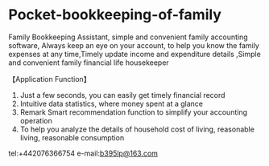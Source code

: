 # Pocket-bookkeeping-of-family

Family Bookkeeping Assistant, simple and convenient family accounting software, Always keep an eye on your account, to help you know the family expenses at any time,Timely update income and expenditure details ,Simple and convenient family financial life housekeeper

【Application Function】

1. Just a few seconds, you can easily get timely financial record
2. Intuitive data statistics, where money spent at a glance
3. Remark Smart recommendation function to simplify your accounting operation
4. To help you analyze the details of household cost of living, reasonable living, reasonable consumption

tel:+442076366754
e-mail:b395lp@163.com
